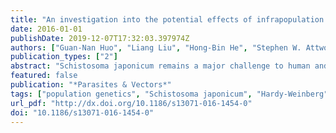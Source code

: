 ```yaml
---
title: "An investigation into the potential effects of infrapopulation structure and other sources of sampling error, on population genetic studies of the transmission of Schistosoma japonicum (Trematoda: Digenea)"
date: 2016-01-01
publishDate: 2019-12-07T17:32:03.397974Z
authors: ["Guan-Nan Huo", "Liang Liu", "Hong-Bin He", "Stephen W. Attwood"]
publication_types: ["2"]
abstract: "Schistosoma japonicum remains a major challenge to human and animal health. Earlier microsatellite-based studies reported possible definitive-host-specific private alleles within S. japonicum, opening the possibility that different definitive hosts might harbour different parasite strains. Previous investigations have also detected near-identical multilocus genotypes in populations of adult worms - possibly the result of mutations occurring during the asexual (intramolluscan) phase of clonal expansion. Research has also revealed extensive deviations from Hardy-Weinberg Proportions (HWP) and conflicting results among studies. The present study was performed to examine some of the potential effects of infrapopulation structure on microsatellite-based studies of the transmission ecology of S. japonicum. Potential sources of bias considered included organotropic distribution of worms, non-random mating and corrections for clonal expansion."
featured: false
publication: "*Parasites & Vectors*"
tags: ["population genetics", "Schistosoma japonicum", "Hardy-Weinberg", "microsatellite", "Genetic differentiation", "Infrapopulation", "Mating", "Organotropic", "Sampling bias"]
url_pdf: "http://dx.doi.org/10.1186/s13071-016-1454-0"
doi: "10.1186/s13071-016-1454-0"
---
```


